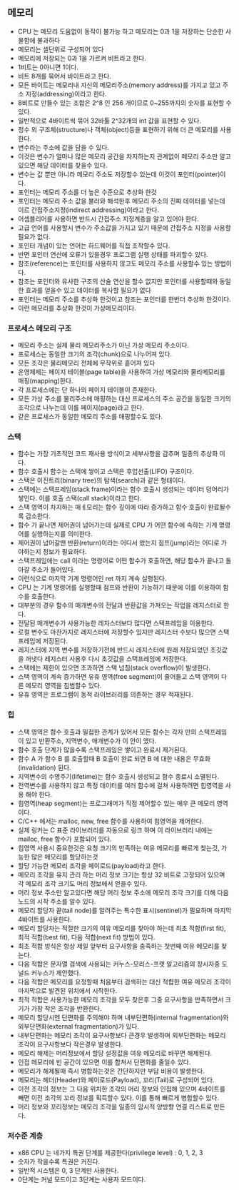 
## 메모리

* CPU 는 메모리 도움없이 동작이 불가능 하고 메모리는 0과 1을 저장하는 단순한 사물함에 불과하다
* 메모리는 셀단위로 구성되어 있다
* 메모리에 저장되는 0과 1을 가르켜 비트라고 한다.
* 1비트는 0아니면 1이다.
* 비트 8개를 묶어서 바이트라고 한다.
* 모든 바이트는 메모리내 자신의 메모리주소(memory address)를 가지고 있고 주소 지정(addressing)이라고 한다.
* 8비트로 만들수 있는 조합은 2^8 인 256 개이므로 0~255까지의 숫자를 표현할 수 있다.
* 일반적으로 4바이트씩 묶어 32바툻 2^32개의 int 값을 표현할 수 있다.
* 정수 외 구조체(structure)나 객체(object)등을 표현하기 위해 더 큰 메모리를 사용한다.
* 변수라는 주소에 값을 담을 수 있다.
* 이것은 변수가 얼마나 많은 메모리 공간을 차지하는지 관계없이 메모리 주소만 알고있으면 해당 데이터를 찾을수 있다.
* 변수는 값 뿐만 아니라 메모리 주소도 저장할수 있는데 이것이 포인터(pointer)이다.
* 포인터는 메모리 주소를 더 높은 수준으로 추상화 한것
* 포인터는 메모리 주소 값을 불러와 해석한후 메모리 주소의 진짜 데이터를 넣는데 이르 간접주소지정(indirect addressing)이라고 한다.
* 어셈블리어를 사용하면 반드시 간접주소 지정계층을 알고 있어야 한다.
* 고급 언어를 사용할시 변수가 주소값을 가지고 있기 때문에 간접주소 지정을 사용할 필요가 없다.
* 포인터 개념이 있는 언어는 하드웨어를 직접 조작할수 있다.
* 반면 포인터 연산에 오류가 있을경우 프로그램 실행 상태를 파괴할수 있다.
* 참조(reference)는 포인터를 사용하지 않고도 메모리 주소를 사용할수 있는 방법이다.
* 참조는 포인터와 유사한 구조의 산술 연산을 할수 없지만 포인터를 사용할때와 동일한 효과를 얻을수 있고 데이터를 복사할 필요가 없다
* 포인터는 메모리 주소를 추상화 한것이고 참조는 포인터를 한번더 추상화 한것이다.
* 이런 메모리를 추상화 한것이 가상메모리이다.

### 프로세스 메모리 구조

* 메모리 주소는 실제 물리 메모리주소가 아닌 가상 메모리 주소이다.
* 프로세스는 동일한 크기의 조각(chunk)으로 나누어져 있다.
* 모든 조각은 물리메모리 전체에 무작위로 흩어져 있다
* 운영체제는 페이지 테이블(page table)을 사용하여 가상 메모리와 물리메모리를 매핑(mapping)한다.
* 각 프로세스에는 단 하나의 페이지 테이블이 존재한다.
* 모든 가상 주소를 물리주소에 매핑하는 대신 프로세스의 주소 공간을 동일한 크기의 조각으로 나누는데 이를 페이지(page)라고 한다.
* 같은 프로세스가 동일한 메모리 주소를 매핑할수도 있다.

### 스택

* 함수는 가장 기초적인 코드 재사용 방식이고 세부사항을 감추며 일종의 추상화 이다.
* 함수 호출시 함수는 스택에 쌓이고 스택은 후입선출(LIFO) 구조이다.
* 스택은 이진트리(binary tree)의 탐색(search)과 같은 형태이다.
* 스택에는 스택프레임(stack frame)이라는 함수 호출시 생성되는 데이터 덩어리가 쌓인다. 이를 호출 스택(call stack)이라고 한다.
* 스택 영역이 차지하는 매ㅔ모리는 함수 깊이에 따라 증가하고 함수 호출이 완료될수록 감소한다.
* 함수 가 끝나면 제어권이 넘어가는데 실제로 CPU 가 어떤 함수에 속하는 기계 명령어를 실행하는지를 의미한다.
* 제어권이 넘어갈땐 반환(return)이라는 어디서 왔는지 점프(jump)라는 어디로 가야하는지 정보가 필요하다.
* 스택프레임에는 call 이라는 명령어로 어떤 함수가 호출하면, 해당 함수가 끝나고 돌아갈 주소가 들어있다.
* 이런식으로 마지막 기계 명령어인 ret 까지 계속 실행된다.
* CPU 는 기계 명령어를 실행할때 점프와 반환이 가능하기 때문에 이를 이용하여 함수를 호출한다.
* 대부분의 경우 함수의 매개변수의 전달과 반환값을 가져오는 작업을 레지스터로 한다.
* 전달된 매개변수가 사용가능한 레지스터보다 많다면 스택프레임을 이용한다.
* 로컬 변수도 마찬가지로 레지스터에 저장할수 있지만 레지스터 수보다 많으면 스택프레임에 저장된다.
* 레지스터에 지역 변수를 저장하기전에 반드시 레지스터에 원래 저장되었던 초깃값을 꺼냇다 레지스터 사용후 다시 초깃값을 스택프레임에 저장한다.
* 스택에는 제한이 있으면 초과하면 스택 넘침(stack overflow)이 발생한다.
* 스택 영역이 계속 증가하면 유휴 영역(free segment)이 줄어들고 스택 영역이 다른 메모리 영역을 침범할수 있다.
* 유휴 영역은 프로그램이 동적 라이브러리를 의존하는 경우 적재된다.

### 힙

* 스택 영역은 함수 호출과 밀접한 관계가 있어서 모든 함수는 각자 만의 스택프레임이 있고 반환주소, 지역변수, 매개변수가 이 안이 엤다.
* 함수 호출 단계가 많을수록 스택프레임은 쌓이고 완료시 제거된다.
* 함수 A 가 함수 B 를 호출할때 B 호출이 완료 되면 B 에 대한 내용은 무효화(invalidation) 된다.
* 지역변수의 수명주기(lifetime)는 함수 호출시 생성되고 함수 종료시 소멸된다.
* 전역변수를 사용하지 않고 특정 데이터를 여러 함수에 걸쳐 사용하려면 힙영역을 사용 해야 한다.
* 힙영역(heap segment)는 프로그래머가 직접 제어할수 있는 매우 큰 메모리 영역이다.
* C/C++ 에서는 malloc, new, free 함수를 사용하여 힙영역을 제어한다.
* 실제 링커는 C 표준 라이브러리를 자동으로 링크 하며 이 라이브러리 내에는 malloc, free 함수가 포함되어 있다.
* 힙영역 사용시 중요한것은 요청 크기의 만족하는 여유 메모리를 빠르게 찾는것, 가능한 많은 메모리를 할당하는것
* 할당 가능한 메모리 조각을 페이로드(payload)라고 한다.
* 메모리 조각을 유지 관리 하는 머리 정보 크기는 항상 32 비트로 고정되어 있으며 각 메모리 조각 크기도 머리 정보에서 얻을수 있다.
* 머리 정보 주소만 알고있다면 해당 머리 정보 주소에 메모리 조각 크기를 더해 다음 노드의 시작 주소를 알수 있다.
* 메모리 할당자 끝(tail node)를 알려주는 특수한 표시(sentinel)가 필요하며 마지막 4바이트를 사용한다.
* 메모리 할당자는 적절한 크기의 여유 메모리를 찾아야 하는데 최초 적합(first fit), 최적 적합(best fit), 다음 적합(next fit) 방법이 있다.
* 최초 적합 방식은 항상 제일 앞부터 요구사항을 충족하는 첫번째 여유 메모리를 찾는다.
* 다음 적합은 문자열 검색에 사용되는 커누스-모리스-프랫 알고리즘의 창시자중 도널드 커누스가 제안했다.
* 다음 적합은 메모리를 요청할때 처음부터 검색하는 대신 적합한 여유 메모리 조각이 마지막으로 발견된 위치에서 시작한다.
* 최적 적합은 사용가능한 메모리 조각을 모두 찾은후 그중 요구사항을 만족하면서 크기가 가장 작은 조각을 반환한다.
* 메모리 할당시엔 단편화를 주의해야 하며 내부단편화(internal fragmentation)와 외부단편화(external fragmentation)가 있다.
* 내부단편화는 메모리 조각이 요구사항보다 큰경우 발생하며 외부단편화는 메모리 조각이 요구사항보다 작은경우 발생한다.
* 메모리 해제는 머리정보에서 할당 설정값을 여유 메모리로 바꾸면 해제된다.
* 인접 메모리에 빈 공간이 있으면 이를 합쳐서 단편화를 줄일수 있다.
* 메모리가 해제될때 즉시 병합하는것은 간단하지만 부담 비용이 발생한다.
* 메모리는 헤더(Header)와 페이로드(Payload), 꼬리(Tail)로 구성되어 있다.
* 이전 조각의 정보는 그 다음 위치한 조각의 머리 정보와 인접해 있으며 4바이트를 빼면 이전 조각의 꼬리 정보를 획득할수 있다. 이를 통해 빠르게 병합할수 있다.
* 머리 정보와 꼬리정보는 메모리 조각을 일종의 암시적 양방향 연결 리스트로 만든다.

### 저수준 계층

* x86 CPU 는 네가지 특권 단계를 제공한다(privilege level) : 0, 1, 2, 3
* 숫자가 작을수록 특권은 커진다.
* 일반적 시스템은 0, 3 단계만 사용한다.
* 0단계는 커널 모드이고 3단계는 사용자 모드이다.